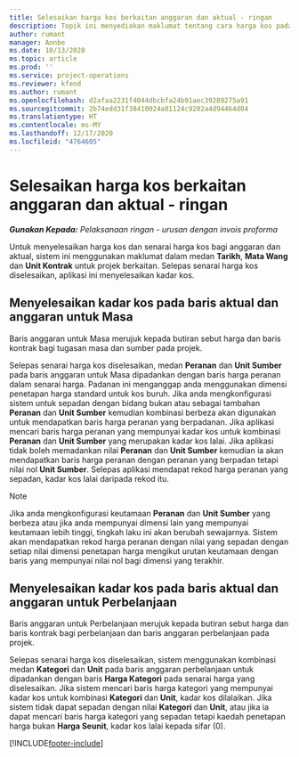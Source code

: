 ```yaml
---
title: Selesaikan harga kos berkaitan anggaran dan aktual - ringan
description: Topik ini menyediakan maklumat tentang cara harga kos pada anggaran dan aktual diselesaikan.
author: rumant
manager: Annbe
ms.date: 10/13/2020
ms.topic: article
ms.prod: ''
ms.service: project-operations
ms.reviewer: kfend
ms.author: rumant
ms.openlocfilehash: d2afaa2231f4044dbcbfa24b91aec39289275a91
ms.sourcegitcommit: 2b74edd31f38410024a01124c9202a4d94464d04
ms.translationtype: HT
ms.contentlocale: ms-MY
ms.lasthandoff: 12/17/2020
ms.locfileid: "4764605"
---
```

# <a name="resolve-cost-prices-on-estimates-and-actuals---lite"></a>Selesaikan harga kos berkaitan anggaran dan aktual - ringan

_**Gunakan Kepada:** Pelaksanaan ringan - urusan dengan invois proforma_

Untuk menyelesaikan harga kos dan senarai harga kos bagi anggaran dan aktual, sistem ini menggunakan maklumat dalam medan **Tarikh**, **Mata Wang** dan **Unit Kontrak** untuk projek berkaitan. Selepas senarai harga kos diselesaikan, aplikasi ini menyelesaikan kadar kos.

## <a name="resolving-cost-rates-on-actual-and-estimate-lines-for-time"></a>Menyelesaikan kadar kos pada baris aktual dan anggaran untuk Masa

Baris anggaran untuk Masa merujuk kepada butiran sebut harga dan baris kontrak bagi tugasan masa dan sumber pada projek.

Selepas senarai harga kos diselesaikan, medan **Peranan** dan **Unit Sumber** pada baris anggaran untuk Masa dipadankan dengan baris harga peranan dalam senarai harga. Padanan ini menganggap anda menggunakan dimensi penetapan harga standard untuk kos buruh. Jika anda mengkonfigurasi sistem untuk sepadan dengan bidang bukan atau sebagai tambahan **Peranan** dan **Unit Sumber** kemudian kombinasi berbeza akan digunakan untuk mendapatkan baris harga peranan yang berpadanan. Jika aplikasi mencari baris harga peranan yang mempunyai kadar kos untuk kombinasi **Peranan** dan **Unit Sumber** yang merupakan kadar kos lalai. Jika aplikasi tidak boleh memadankan nilai **Peranan** dan **Unit Sumber** kemudian ia akan mendapatkan baris harga peranan dengan peranan yang berpadan tetapi nilai nol **Unit Sumber**. Selepas aplikasi mendapat rekod harga peranan yang sepadan, kadar kos lalai daripada rekod itu. 

> [!NOTE]
> Jika anda mengkonfigurasi keutamaan **Peranan** dan **Unit Sumber** yang berbeza atau jika anda mempunyai dimensi lain yang mempunyai keutamaan lebih tinggi, tingkah laku ini akan berubah sewajarnya. Sistem akan mendapatkan rekod harga peranan dengan nilai yang sepadan dengan setiap nilai dimensi penetapan harga mengikut urutan keutamaan dengan baris yang mempunyai nilai nol bagi dimensi yang terakhir.

## <a name="resolving-cost-rates-on-actual-and-estimate-lines-for-expense"></a>Menyelesaikan kadar kos pada baris aktual dan anggaran untuk Perbelanjaan

Baris anggaran untuk Perbelanjaan merujuk kepada butiran sebut harga dan baris kontrak bagi perbelanjaan dan baris anggaran perbelanjaan pada projek.

Selepas senarai harga kos diselesaikan, sistem menggunakan kombinasi medan **Kategori** dan **Unit** pada baris anggaran perbelanjaan untuk dipadankan dengan baris **Harga Kategori** pada senarai harga yang diselesaikan. Jika sistem mencari baris harga kategori yang mempunyai kadar kos untuk kombinasi **Kategori** dan **Unit**, kadar kos dilalaikan. Jika sistem tidak dapat sepadan dengan nilai **Kategori** dan **Unit**, atau jika ia dapat mencari baris harga kategori yang sepadan tetapi kaedah penetapan harga bukan **Harga Seunit**, kadar kos lalai kepada sifar (0).


[!INCLUDE[footer-include](../../includes/footer-banner.md)]